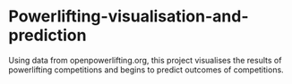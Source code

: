 # Powerlifting-visualisation-and-prediction
Using data from openpowerlifting.org, this project visualises the results of powerlifting competitions and begins to predict outcomes of competitions.
